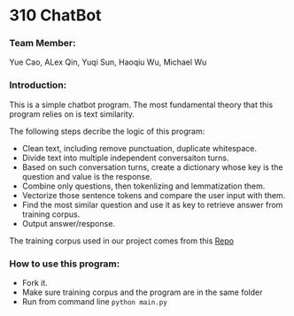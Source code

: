 # 310 ChatBot

### Team Member: 

Yue Cao, ALex Qin, Yuqi Sun, Haoqiu Wu, Michael Wu

### Introduction: 

This is a simple chatbot program. The most fundamental theory that this program relies on is text similarity. 

The following steps decribe the logic of this program:
* Clean text, including remove punctuation, duplicate whitespace.
* Divide text into multiple independent conversaiton turns.
* Based on such conversation turns, create a dictionary whose key is the question and value is the response.
* Combine only questions, then tokenlizing and lemmatization them.
* Vectorize those sentence tokens and compare the user input with them.
* Find the most similar question and use it as key to retrieve answer from training corpus.
* Output answer/response.

The training corpus used in our project comes from this [Repo](https://github.com/gunthercox/chatterbot-corpus)

### How to use this program:
* Fork it.
* Make sure training corpus and the program are in the same folder
* Run from command line `python main.py`



